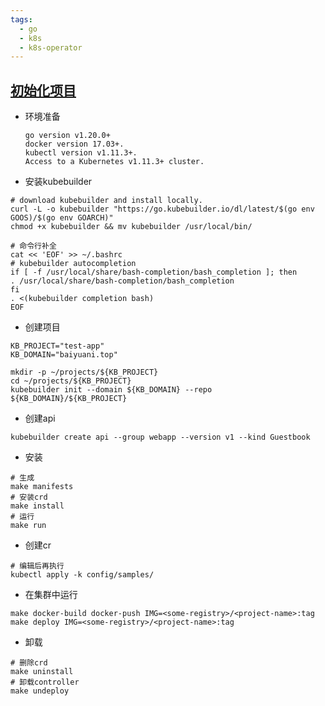 ```yaml
---
tags:
  - go
  - k8s
  - k8s-operator
---
```


## [初始化项目](https://book.kubebuilder.io/quick-start)

- 环境准备
    ```
    go version v1.20.0+
    docker version 17.03+.
    kubectl version v1.11.3+.
    Access to a Kubernetes v1.11.3+ cluster.
    ```


- 安装kubebuilder

```shell
# download kubebuilder and install locally.
curl -L -o kubebuilder "https://go.kubebuilder.io/dl/latest/$(go env GOOS)/$(go env GOARCH)"
chmod +x kubebuilder && mv kubebuilder /usr/local/bin/

# 命令行补全
cat << 'EOF' >> ~/.bashrc
# kubebuilder autocompletion
if [ -f /usr/local/share/bash-completion/bash_completion ]; then
. /usr/local/share/bash-completion/bash_completion
fi
. <(kubebuilder completion bash)
EOF
```

- 创建项目

```shell
KB_PROJECT="test-app"
KB_DOMAIN="baiyuani.top"

mkdir -p ~/projects/${KB_PROJECT}
cd ~/projects/${KB_PROJECT}
kubebuilder init --domain ${KB_DOMAIN} --repo ${KB_DOMAIN}/${KB_PROJECT}
```

- 创建api

```shell
kubebuilder create api --group webapp --version v1 --kind Guestbook
```

- 安装

```shell
# 生成
make manifests
# 安装crd
make install
# 运行
make run
```

- 创建cr

```shell
# 编辑后再执行
kubectl apply -k config/samples/
```

- 在集群中运行

```shell
make docker-build docker-push IMG=<some-registry>/<project-name>:tag
make deploy IMG=<some-registry>/<project-name>:tag
```


- 卸载

```shell
# 删除crd
make uninstall
# 卸载controller 
make undeploy
```

